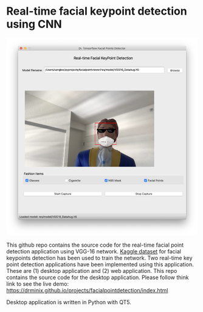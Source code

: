 # Real-time facial keypoint detection using CNN

![alt text](screenshot.png "Screenshot of desktop app")

This github repo contains the source code for the real-time facial point detection application using VGG-16 network. [Kaggle dataset](https://www.kaggle.com/c/facial-keypoints-detection/) for facial keypoints detection has been used to train the network. Two real-time key point detection applications have been implemented using this application. These are (1) desktop application and (2) web application. This repo contains the source code for the desktop application. Please follow think link to see the live demo: https://drminix.github.io/projects/facialpointdetection/index.html

Desktop application is written in Python with QT5.

